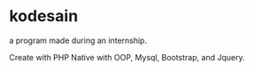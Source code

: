 # kodesain


a program made during an internship.

Create with PHP Native with OOP, Mysql, Bootstrap, and Jquery.
